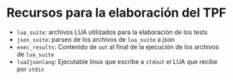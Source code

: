 # Recursos para la elaboración del TPF
- `lua_suite`: archivos LUA utilizados para la elaboración de los tests
- `json_suite`: parseo de los archivos de `lua_suite` a json
- `exec_results`: Contenido de `out` al final de la ejecución de los archivos de `lua_suite`
- `lua2jsonlang`: Ejecutable linux que escribe a `stdout` el LUA que recibe por `stdin`